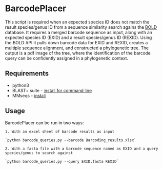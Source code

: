 # BarcodePlacer
This script is required when an expected species ID does not match the result species/genus ID from a sequence similarity search agains the [BOLD](https://www.boldsystems.org/index.php) database. It requires a merged barcode sequence as input, along with an expected species ID (EXID) and a result species/genus ID (REXID). Using the BOLD API it pulls down barcode data for EXID and REXID, creates a multiple sequence alignment, and constructed a phylogenetic tree. The output is a pdf image of the tree, where the identification of the barcode query can be confidently assigned in a phylogenetic context. 

## Requirements

* python3
* BLAST+ suite - [install for command line](https://www.ncbi.nlm.nih.gov/books/NBK279671/)
* MMseqs - [install](https://github.com/soedinglab/MMseqs2#installation)

## Usage

BarcodePlacer can be run in two ways:

    1. With an excel sheet of barcode results as input

    `python barcode_queries.py --barcode Barcoding_results.xlsx`

    2. With a fasta file with a barcode sequence named as EXID and a query species/genus to search against

    `python barcode_queries.py --query EXID.fasta REXID`